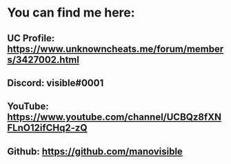 # You can find me here:

## UC Profile: https://www.unknowncheats.me/forum/members/3427002.html

## Discord: visible#0001

## YouTube: https://www.youtube.com/channel/UCBQz8fXNFLnO12ifCHq2-zQ

## Github: https://github.com/manovisible
